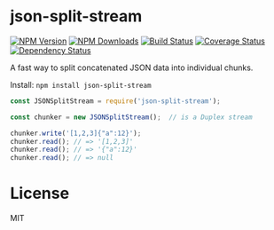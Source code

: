 json-split-stream
=================

[![NPM Version](https://img.shields.io/npm/v/json-split-stream.svg?style=flat)](https://npmjs.org/package/json-split-stream)
[![NPM Downloads](https://img.shields.io/npm/dm/json-split-stream.svg?style=flat)](https://npmjs.org/package/json-split-stream)
[![Build Status](https://travis-ci.org/addaleax/json-split-stream.svg?style=flat&branch=master)](https://travis-ci.org/addaleax/json-split-stream?branch=master)
[![Coverage Status](https://coveralls.io/repos/addaleax/json-split-stream/badge.svg?branch=master)](https://coveralls.io/r/addaleax/json-split-stream?branch=master)
[![Dependency Status](https://david-dm.org/addaleax/json-split-stream.svg?style=flat)](https://david-dm.org/addaleax/json-split-stream)

A fast way to split concatenated JSON data into individual chunks.

Install:
`npm install json-split-stream`

```js
const JSONSplitStream = require('json-split-stream');

const chunker = new JSONSplitStream();  // is a Duplex stream

chunker.write('[1,2,3]{"a":12}');
chunker.read(); // => '[1,2,3]'
chunker.read(); // => '{"a":12}'
chunker.read(); // => null
```

License
=======

MIT
